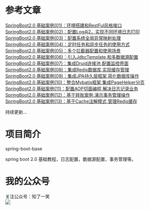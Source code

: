 # 参考文章

<a href="https://mp.weixin.qq.com/s?__biz=MzU4Njg0MzYwNw==&mid=2247483781&idx=1&sn=535a1ffa6c86bf4774f3bac031664821&chksm=fdf4553dca83dc2b4632ac5baca718b19df7b3ffde817258920dc2b631515261d9d4dac0765f&token=949711998&lang=zh_CN#rd">
SpringBoot2.0 基础案例(01)：环境搭建和RestFul风格接口</a><br/>

<a href="https://mp.weixin.qq.com/s?__biz=MzU4Njg0MzYwNw==&mid=2247483790&idx=1&sn=fe59711fc5f47ca094b2aa57ff892f53&chksm=fdf45536ca83dc20c970269058d68fd12362e51f1021e12f8206ab0ed0d4ddd623f3107ea236&token=1128156488&lang=zh_CN#rd">
SpringBoot2.0 基础案例(02)：配置Log4j2，实现不同环境日志打印</a><br/>

<a href="https://mp.weixin.qq.com/s?__biz=MzU4Njg0MzYwNw==&mid=2247483798&idx=1&sn=55d64a05ad2ce03867620a387c23f5d3&chksm=fdf4552eca83dc38ef53295c68a0fe42e27b488f60ed64bce7353c40de8c9d03b6c901b792b1&token=1418427781&lang=zh_CN#rd">
SpringBoot2.0 基础案例(03)：配置系统全局异常映射处理</a><br/>

<a href="https://mp.weixin.qq.com/s?__biz=MzU4Njg0MzYwNw==&mid=2247483802&idx=1&sn=ef5f1b46945d4a0fa5e4b705591bc2d4&chksm=fdf45522ca83dc345a7034099d548c8269d79c56b857dcfc762b5dc6d768d13481fc3f8afeea&token=1671295027&lang=zh_CN#rd">
SpringBoot2.0 基础案例(04)：定时任务和异步任务的使用方式</a><br/>

<a href="https://mp.weixin.qq.com/s?__biz=MzU4Njg0MzYwNw==&mid=2247483806&idx=1&sn=caec9a25d6d3e47a3186b5c110ba7c48&chksm=fdf45526ca83dc303bbed238a02b87c68a8e93bc1c50940263cad108da7f336852fa2bf41c99&token=753772915&lang=zh_CN#rd">
SpringBoot2.0 基础案例(05)：多个拦截器配置和使用场景</a><br/>

<a href="https://mp.weixin.qq.com/s?__biz=MzU4Njg0MzYwNw==&mid=2247483810&idx=1&sn=99b9b7e515b040000ab6b670db679e2e&chksm=fdf4551aca83dc0cd94b574f7552c8b1a4b4c36beba001ab5146e00b855fb3b24156b0e5fe1e&token=1918524437&lang=zh_CN#rd">
SpringBoot2.0 基础案例(06)：引入JdbcTemplate,和多数据源配置</a><br/>

<a href="https://mp.weixin.qq.com/s?__biz=MzU4Njg0MzYwNw==&mid=2247483830&idx=1&sn=0db10b1476f1ea13b5167f17f1595a35&chksm=fdf4550eca83dc1865bd63f3fa927cc95cb2c5ac70e6f93cf9605ac21f4330ef238f55f8c61a&token=284651905&lang=zh_CN#rd">
SpringBoot2.0 基础案例(07)：集成Druid连接池,配置监控界面</a><br/>

<a href="https://mp.weixin.qq.com/s?__biz=MzU4Njg0MzYwNw==&mid=2247483835&idx=1&sn=f2cdc2a8059e2a34f715ce837718fcc8&chksm=fdf45503ca83dc15502c62bf6f000c882c91439b8b82243dbe6c05bc80da375c7642b41add8c&token=1199839691&lang=zh_CN#rd">
SpringBoot2.0 基础案例(08)：集成Redis数据库,实现缓存管理</a><br/>

<a href="https://mp.weixin.qq.com/s?__biz=MzU4Njg0MzYwNw==&mid=2247483840&idx=1&sn=f5f86033cc19859331bb120140051ce2&chksm=fdf45578ca83dc6eb40297b148001c1cb72820924fbfd7df8715979b6a6d6eb843f64de03b9e&token=935921302&lang=zh_CN#rd">
SpringBoot2.0 基础案例(09)：集成JPA持久层框架,简化数据库操作</a><br/>

<a href="https://mp.weixin.qq.com/s?__biz=MzU4Njg0MzYwNw==&mid=2247483846&idx=1&sn=1728b7ad15e59060f503542b73083cb6&chksm=fdf4557eca83dc68e870a674b9012aeab6270cad1715d2bd2375a43bfa88779ff92f81923637&token=197850378&lang=zh_CN#rd">
SpringBoot2.0 基础案例(10)：整合Mybatis框架,集成PageHelper分页</a><br/>

<a href="https://mp.weixin.qq.com/s?__biz=MzU4Njg0MzYwNw==&mid=2247483851&idx=1&sn=d9743d43ac905fc8bccbba0e12ae47e7&chksm=fdf45573ca83dc656f5966df6180c13f82ea06ad77672ba0c195a948bf4e7135972c4cc46757&token=484812131&lang=zh_CN#rd">
SpringBoot2.0 基础案例(11)：配置AOP切面编程,解决日志记录业务</a><br/>

<a href="https://mp.weixin.qq.com/s?__biz=MzU4Njg0MzYwNw==&mid=2247483858&idx=1&sn=30cf36583725d1f59f4c8b8efb2a79d1&chksm=fdf4556aca83dc7ca84d70ab7754a9e1ca0cdbdb97dac75b77d78e0f124e9c0ebadf5a72ba56&token=1999506102&lang=zh_CN#rd">
SpringBoot2.0 基础案例(12)：基于转账案例,演示事务管理操作</a><br/>

<a href="">
SpringBoot2.0 基础案例(13)：基于Cache注解模式,管理Redis缓存</a><br/>

持续更新...<br/>

# 项目简介

spring-boot-base

spring boot 2.0 基础教程，日志配置，数据源配置，事务管理等。

# 我的公众号
关注公众号：知了一笑<br/>
<img src="https://avatars0.githubusercontent.com/u/50793885?s=460&v=4"/>
